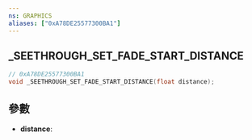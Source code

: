 ```yaml
---
ns: GRAPHICS
aliases: ["0xA78DE25577300BA1"]
---
```

## _SEETHROUGH_SET_FADE_START_DISTANCE

```c
// 0xA78DE25577300BA1
void _SEETHROUGH_SET_FADE_START_DISTANCE(float distance);
```


## 參數
* **distance**: 

